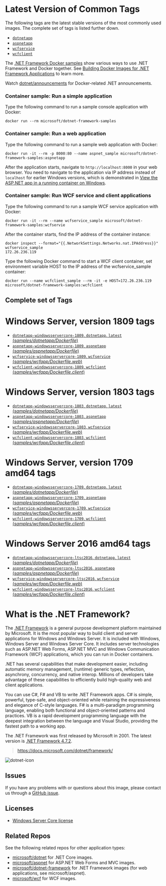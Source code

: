 # Latest Version of Common Tags

The following tags are the latest stable versions of the most commonly used images. The complete set of tags is listed further down.

- [`dotnetapp`](https://github.com/Microsoft/dotnet-framework-docker/blob/master/samples/dotnetapp/Dockerfile)
- [`aspnetapp`](https://github.com/Microsoft/dotnet-framework-docker/blob/master/samples/aspnetapp/Dockerfile)
- [`wcfservice`](https://github.com/Microsoft/dotnet-framework-docker/blob/master/samples/wcfapp/Dockerfile.web)
- [`wcfclient`](https://github.com/Microsoft/dotnet-framework-docker/blob/master/samples/wcfapp/Dockerfile.client)

The [.NET Framework Docker samples](https://github.com/Microsoft/dotnet-framework-docker/blob/master/samples/README.md) show various ways to use .NET Framework and Docker together. See [Building Docker Images for .NET Framework Applications](https://docs.microsoft.com/dotnet/framework/docker/) to learn more.

Watch [dotnet/announcements](https://github.com/dotnet/announcements/labels/Docker) for Docker-related .NET announcements.

### Container sample: Run a simple application

Type the following command to run a sample console application with Docker:

```console
docker run --rm microsoft/dotnet-framework-samples
```

### Container sample: Run a web application

Type the following command to run a sample web application with Docker:

```console
docker run -it --rm -p 8000:80 --name aspnet_sample microsoft/dotnet-framework-samples:aspnetapp
```

After the application starts, navigate to `http://localhost:8000` in your web browser. You need to navigate to the application via IP address instead of `localhost` for earlier Windows versions, which is demonstrated in [View the ASP.NET app in a running container on Windows](https://github.com/microsoft/dotnet-framework-docker/blob/master/samples/aspnetapp/README.md#view-the-aspnet-app-in-a-running-container-on-windows).

### Container sample: Run WCF service and client applications

Type the following command to run a sample WCF service application with Docker:

```console
docker run -it --rm --name wcfservice_sample microsoft/dotnet-framework-samples:wcfservie
```
After the container starts, find the IP address of the container instance:
```console
docker inspect --format="{{.NetworkSettings.Networks.nat.IPAddress}}" wcfservice_sample
172.26.236.119
```
Type the following Docker command to start a WCF client container, set environment variable HOST to the IP address of the wcfservice_sample container:
```console
docker run --name wcfclient_sample --rm -it -e HOST=172.26.236.119 microsoft/dotnet-framework-samples:wcfclient
```

## Complete set of Tags

# Windows Server, version 1809 tags

- [`dotnetapp-windowsservercore-1809`, `dotnetapp`, `latest` (*samples/dotnetapp/Dockerfile*)](https://github.com/Microsoft/dotnet-framework-docker/blob/master/samples/dotnetapp/Dockerfile)
- [`aspnetapp-windowsservercore-1809`, `aspnetapp` (*samples/aspnetapp/Dockerfile*)](https://github.com/Microsoft/dotnet-framework-docker/blob/master/samples/aspnetapp/Dockerfile)
- [`wcfservice-windowsservercore-1809`, `wcfservice` (*samples/wcfapp/Dockerfile.web*)](https://github.com/Microsoft/dotnet-framework-docker/blob/master/samples/wcfapp/Dockerfile.web)
- [`wcfclient-windowsservercore-1809`, `wcfclient` (*samples/wcfapp/Dockerfile.client*)](https://github.com/Microsoft/dotnet-framework-docker/blob/master/samples/wcfapp/Dockerfile.client)

# Windows Server, version 1803 tags

- [`dotnetapp-windowsservercore-1803`, `dotnetapp`, `latest` (*samples/dotnetapp/Dockerfile*)](https://github.com/Microsoft/dotnet-framework-docker/blob/master/samples/dotnetapp/Dockerfile)
- [`aspnetapp-windowsservercore-1803`, `aspnetapp` (*samples/aspnetapp/Dockerfile*)](https://github.com/Microsoft/dotnet-framework-docker/blob/master/samples/aspnetapp/Dockerfile)
- [`wcfservice-windowsservercore-1803`, `wcfservice` (*samples/wcfapp/Dockerfile.web*)](https://github.com/Microsoft/dotnet-framework-docker/blob/master/samples/wcfapp/Dockerfile.web)
- [`wcfclient-windowsservercore-1803`, `wcfclient` (*samples/wcfapp/Dockerfile.client*)](https://github.com/Microsoft/dotnet-framework-docker/blob/master/samples/wcfapp/Dockerfile.client)

# Windows Server, version 1709 amd64 tags

- [`dotnetapp-windowsservercore-1709`, `dotnetapp`, `latest` (*samples/dotnetapp/Dockerfile*)](https://github.com/Microsoft/dotnet-framework-docker/blob/master/samples/dotnetapp/Dockerfile)
- [`aspnetapp-windowsservercore-1709`, `aspnetapp` (*samples/aspnetapp/Dockerfile*)](https://github.com/Microsoft/dotnet-framework-docker/blob/master/samples/aspnetapp/Dockerfile)
- [`wcfservice-windowsservercore-1709`, `wcfservice` (*samples/wcfapp/Dockerfile.web*)](https://github.com/Microsoft/dotnet-framework-docker/blob/master/samples/wcfapp/Dockerfile.web)
- [`wcfclient-windowsservercore-1709`, `wcfclient` (*samples/wcfapp/Dockerfile.client*)](https://github.com/Microsoft/dotnet-framework-docker/blob/master/samples/wcfapp/Dockerfile.client)

# Windows Server 2016 amd64 tags

- [`dotnetapp-windowsservercore-ltsc2016`, `dotnetapp`, `latest` (*samples/dotnetapp/Dockerfile*)](https://github.com/Microsoft/dotnet-framework-docker/blob/master/samples/dotnetapp/Dockerfile)
- [`aspnetapp-windowsservercore-ltsc2016`, `aspnetapp` (*samples/aspnetapp/Dockerfile*)](https://github.com/Microsoft/dotnet-framework-docker/blob/master/samples/aspnetapp/Dockerfile)
- [`wcfservice-windowsservercore-ltsc2016`, `wcfservice` (*samples/wcfapp/Dockerfile.web*)](https://github.com/Microsoft/dotnet-framework-docker/blob/master/samples/wcfapp/Dockerfile.web)
- [`wcfclient-windowsservercore-ltsc2016`, `wcfclient` (*samples/wcfapp/Dockerfile.client*)](https://github.com/Microsoft/dotnet-framework-docker/blob/master/samples/wcfapp/Dockerfile.client)

# What is the .NET Framework?

The [.NET Framework](https://www.microsoft.com/net/framework) is a general purpose development platform maintained by Microsoft. It is the most popular way to build client and server applications for Windows and Windows Server. It is included with Windows, Windows Server and Windows Server Core. It includes server technologies such as ASP.NET Web Forms, ASP.NET MVC and Windows Communication Framework (WCF) applications, which you can run in Docker containers.

.NET has several capabilities that make development easier, including automatic memory management, (runtime) generic types, reflection, asynchrony, concurrency, and native interop. Millions of developers take advantage of these capabilities to efficiently build high-quality web and client applications.

You can use C#, F# and VB to write .NET Framework apps. C# is simple, powerful, type-safe, and object-oriented while retaining the expressiveness and elegance of C-style languages. F# is a multi-paradigm programming language, enabling both functional and object-oriented patterns and practices. VB is a rapid development programming language with the deepest integration between the language and Visual Studio, providing the fastest path to a working app.   

The .NET Framework was first released by Microsoft in 2001. The latest version is [.NET Framework 4.7.2](https://www.microsoft.com/net/framework).

> https://docs.microsoft.com/dotnet/framework/

![dotnet-icon](https://cloud.githubusercontent.com/assets/2608468/19951790/a0458278-a11d-11e6-86e4-660aaa22aa3c.png)

## Issues

If you have any problems with or questions about this image, please contact us through a [GitHub issue](https://github.com/microsoft/dotnet-framework-docker/issues).

## Licenses

* [Windows Server Core license](https://hub.docker.com/r/microsoft/windowsservercore/)

## Related Repos

See the following related repos for other application types:

* [microsoft/dotnet](https://hub.docker.com/r/microsoft/dotnet/) for .NET Core images.
* [microsoft/aspnet](https://hub.docker.com/r/microsoft/aspnet/) for ASP.NET Web Forms and MVC images.
* [microsoft/dotnet-framework](https://hub.docker.com/r/microsoft/dotnet-framework/) for .NET Framework images (for web applications, see microsoft/aspnet).
* [microsoft/wcf](https://hub.docker.com/r/microsoft/wcf/) for WCF images.
